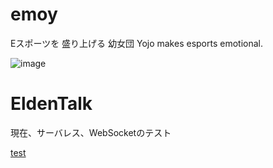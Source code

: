 # emoy
Eスポーツを 盛り上げる 幼女団
Yojo makes esports emotional.

![image](https://user-images.githubusercontent.com/3112898/165700007-0f495aba-3159-4db0-93ec-1326d3a26b2b.png)

# EldenTalk
現在、サーバレス、WebSocketのテスト


[test](docs/test.md)

